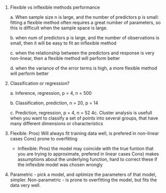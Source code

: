 1. Flexible vs inflexible methods performance
    
    a. When sample size n is large, and the number of predictors p is small: fitting a flexible method often requires a great number of parameters, so this is difficult when the sample space is large. 
    
    b. when num of predictors p is large, and the number of observations is small, then it will be easy to fit an inflexible method
    
    c. when the relationship between the predictors and response is very non-linear, then a flexible method will perform better
    
    d. when the variance of the error terms is high, a more flexible method will perform better
2. Classification or regression?
    
    a. Inference, regression, p = 4, n = 500
    
    b. Classification, prediction, n = 20, p = 14
    
    c. Prediction, regression, p = 4, n = 52
4c. Cluster analysis is usefull when you want to classify a set of points into several groups, that have many different dimensions or characteristics
5. Flexible: Pros) Will always fit training data well, is prefered in non-linear cases Cons) prone to overfitting
    * Inflexible: Pros) the model may coincide with the true funtion that you are trying to approximate, prefered in linear cases Cons) makes assumptions about the underlying function, hard to correct these if the inflexible model was chosen wrongly
6. Parametric - pick a model, and optimize the parameters of that model, simpler. Non-parametric - is prone to overfitting the model, but fits the data very well.
